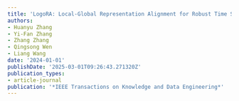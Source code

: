 ```yaml
---
title: 'LogoRA: Local-Global Representation Alignment for Robust Time Series Classification'
authors:
- Huanyu Zhang
- Yi-Fan Zhang
- Zhang Zhang
- Qingsong Wen
- Liang Wang
date: '2024-01-01'
publishDate: '2025-03-01T09:26:43.271320Z'
publication_types:
- article-journal
publication: '*IEEE Transactions on Knowledge and Data Engineering*'
---
```

